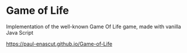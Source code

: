 # Game of Life
Implementation of the well-known Game Of Life game, made with vanilla Java Script 

https://paul-enascut.github.io/Game-of-Life
